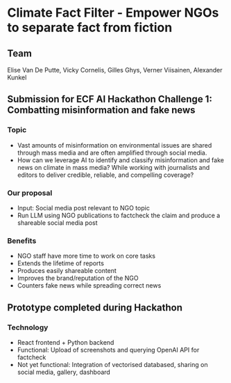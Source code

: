 # Climate Fact Filter - Empower NGOs to separate fact from fiction

## Team
Elise Van De Putte, Vicky Cornelis, Gilles Ghys, Verner Viisainen, Alexander Kunkel

## Submission for ECF AI Hackathon Challenge 1: Combatting misinformation and fake news

### Topic
- Vast amounts of misinformation on environmental issues are shared through mass media and are often amplified through social media.
- How can we leverage AI to identify and classify misinformation and fake news on climate in mass media? While working with journalists and editors to deliver credible, reliable, and compelling coverage?

### Our proposal
- Input: Social media post relevant to NGO topic
- Run LLM using NGO publications to factcheck the claim and produce a shareable social media post

### Benefits
- NGO staff have more time to work on core tasks
- Extends the lifetime of reports
- Produces easily shareable content
- Improves the brand/reputation of the NGO
- Counters fake news while spreading correct news

## Prototype completed during Hackathon
### Technology
- React frontend + Python backend
- Functional: Upload of screenshots and querying OpenAI API for factcheck
- Not yet functional: Integration of vectorised databased, sharing on social media, gallery, dashboard